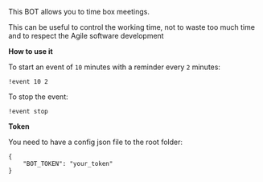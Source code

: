 This BOT allows you to time box meetings. 

This can be useful to control the working time, not to waste too much time and to respect the Agile software development

**How to use it**

To start an event of `10` minutes with a reminder every `2` minutes: 
```
!event 10 2
```

To stop the event:
````
!event stop
````

**Token**

You need to have a config json file to the root folder:
```
{
    "BOT_TOKEN": "your_token"
}
```

